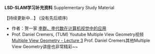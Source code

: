 **LSD-SLAM学习补充资料** Supplementary Study Material

【持续更新中...】 (没有先后顺序)
* 作者：贺一家 [李群、李代数在计算机视觉中的应用](http://blog.csdn.net/heyijia0327/article/details/50446140)
* Prof. Daniel Cremers, (TUM) Youtube Multiple View Geometry视频  [Multiple View Geometry - Lecture 3](https://www.youtube.com/watch?v=khLM8VV8LuM) Prof. Daniel Cremers其他Multiple View Geometry讲座也非常精彩~~
